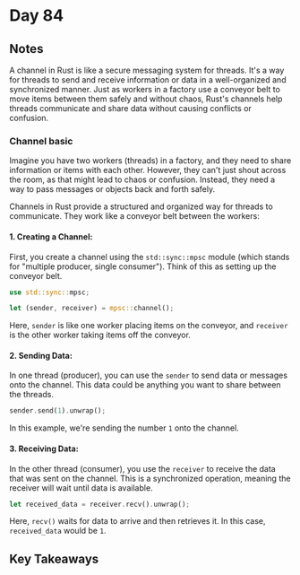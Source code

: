 # Day 84

## Notes

A channel in Rust is like a secure messaging system for threads. It's a way for threads to send and receive information or data in a well-organized and synchronized manner. Just as workers in a factory use a conveyor belt to move items between them safely and without chaos, Rust's channels help threads communicate and share data without causing conflicts or confusion.

### Channel basic

Imagine you have two workers (threads) in a factory, and they need to share information or items with each other. However, they can't just shout across the room, as that might lead to chaos or confusion. Instead, they need a way to pass messages or objects back and forth safely.

Channels in Rust provide a structured and organized way for threads to communicate. They work like a conveyor belt between the workers:

#### 1. **Creating a Channel:**

First, you create a channel using the `std::sync::mpsc` module (which stands for "multiple producer, single consumer"). Think of this as setting up the conveyor belt.

   ```rust
   use std::sync::mpsc;

   let (sender, receiver) = mpsc::channel();
   ```

Here, `sender` is like one worker placing items on the conveyor, and `receiver` is the other worker taking items off the conveyor.

#### 2. **Sending Data:**

In one thread (producer), you can use the `sender` to send data or messages onto the channel. This data could be anything you want to share between the threads.

   ```rust
   sender.send(1).unwrap();
   ```

In this example, we're sending the number `1` onto the channel.


#### 3. **Receiving Data:**

In the other thread (consumer), you use the `receiver` to receive the data that was sent on the channel. This is a synchronized operation, meaning the receiver will wait until data is available.

   ```rust
   let received_data = receiver.recv().unwrap();
   ```

Here, `recv()` waits for data to arrive and then retrieves it. In this case, `received_data` would be `1`.



## Key Takeaways
